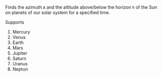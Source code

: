 Finds the azimuth `A` and the altitude above/below the horizon `h` of the Sun on planets of our solar system for a specified time.

Supports

1) Mercury
2) Venus
3) Earth
4) Mars
5) Jupiter
6) Saturn
7) Uranus
8) Neptun
